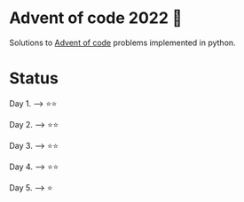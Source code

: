 # Advent of code 2022 🎄

Solutions to <a href="https://www.adventofcode.com/2022" target="_blank">Advent of code</a> problems implemented in python.

# Status
Day 1. --> ⭐⭐

Day 2. --> ⭐⭐

Day 3. --> ⭐⭐

Day 4. --> ⭐⭐

Day 5. --> ⭐
